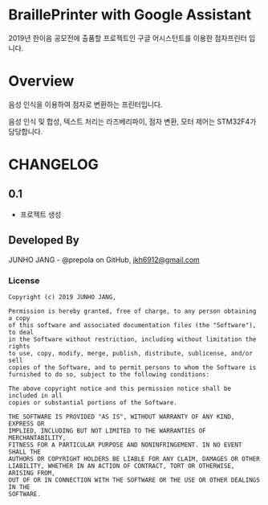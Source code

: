 # BraillePrinter with Google Assistant
2019년 한이음 공모전에 출품할 프로젝트인 구글 어시스턴트를 이용한 점자프린터 입니다.

# Overview
음성 인식을 이용하여 점자로 변환하는 프린터입니다.

음성 인식 및 합성, 텍스트 처리는 라즈베리파이, 점자 변환, 모터 제어는 STM32F4가 담당합니다.

# CHANGELOG
0.1
------
- 프로젝트 생성

## Developed By
JUNHO JANG - @prepola on GitHub, jkh6912@gmail.com

### License

```
Copyright (c) 2019 JUNHO JANG,

Permission is hereby granted, free of charge, to any person obtaining a copy
of this software and associated documentation files (the "Software"), to deal
in the Software without restriction, including without limitation the rights
to use, copy, modify, merge, publish, distribute, sublicense, and/or sell
copies of the Software, and to permit persons to whom the Software is
furnished to do so, subject to the following conditions:

The above copyright notice and this permission notice shall be included in all
copies or substantial portions of the Software.

THE SOFTWARE IS PROVIDED "AS IS", WITHOUT WARRANTY OF ANY KIND, EXPRESS OR
IMPLIED, INCLUDING BUT NOT LIMITED TO THE WARRANTIES OF MERCHANTABILITY,
FITNESS FOR A PARTICULAR PURPOSE AND NONINFRINGEMENT. IN NO EVENT SHALL THE
AUTHORS OR COPYRIGHT HOLDERS BE LIABLE FOR ANY CLAIM, DAMAGES OR OTHER
LIABILITY, WHETHER IN AN ACTION OF CONTRACT, TORT OR OTHERWISE, ARISING FROM,
OUT OF OR IN CONNECTION WITH THE SOFTWARE OR THE USE OR OTHER DEALINGS IN THE
SOFTWARE.
```
